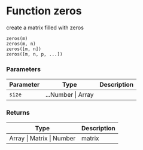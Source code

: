 # Function zeros

create a matrix filled with zeros

    zeros(m)
    zeros(m, n)
    zeros([m, n])
    zeros([m, n, p, ...])


### Parameters

Parameter | Type | Description
--------- | ---- | -----------
`size` | ...Number &#124; Array | 

### Returns

Type | Description
---- | -----------
Array &#124; Matrix &#124; Number | matrix




<!-- Note: This file is automatically generated from source code comments. Changes made in this file will be overridden. -->
